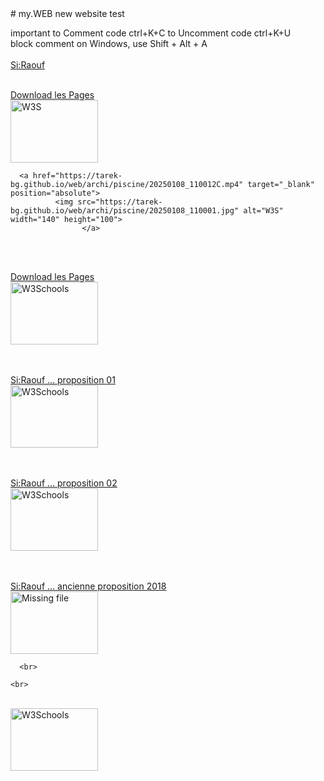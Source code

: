  <head><link rel = "icon" href = "https://tarek-bg.github.io/web/bookhtml/img/iconHasdrubalV2_15p.gif"  type = "image/x-icon"> </head>
# my.WEB
new website test

important
to Comment code   ctrl+K+C
to Uncomment code    ctrl+K+U
<BR>
block comment on Windows, use Shift + Alt + A 
<br>
<br><a href="https://tarek-bg.github.io/web/archi/piscine/20250108_105847.jpg" download>Si:Raouf</a>

<br><a href="archi/piscine/Downloadspisc.rar" download>Download les Pages</a>
<br><a><img src="https://tarek-bg.github.io/web/archi/piscine/20250108_105847.jpg" alt="W3S" width="140" height="100"><a>

      <a href="https://tarek-bg.github.io/web/archi/piscine/20250108_110012C.mp4" target="_blank" position="absolute">
              <img src="https://tarek-bg.github.io/web/archi/piscine/20250108_110001.jpg" alt="W3S" width="140" height="100">
                    </a>

<br>
      <a href="https://tarek-bg.github.io/web/archi/plan/iconHasdrubalV2_15p.gif" target="https://tarek-bg.github.io/web/archi/plan/index.html" position="absolute">



<br><a href="https://tarek-bg.github.io/web/archi/HAM052024.zip" download>Download les Pages</a>
<br>
      <a href="https://tarek-bg.github.io/web/archi/plage.mp4" target="_blank" position="absolute">
        <img src="https://tarek-bg.github.io/web/archi/plage.jpg" alt="W3Schools" width="140" height="100">
      </a>


<br>
<br><a href="https://tarek-bg.github.io/web/archi/plagetent2024.webm" download>Si:Raouf ... proposition 01</a><br>
      <a href="https://tarek-bg.github.io/web/archi/plagetent2024.webm" target="_blank" position="absolute">
        <img src="https://tarek-bg.github.io/web/archi/tente2024.png" alt="W3Schools" width="140" height="100">
      </a>

<br><br><a href="https://tarek-bg.github.io/web/archi/plagevoil2024H.webm" download>Si:Raouf ... proposition 02</a><br>
      <a href="https://tarek-bg.github.io/web/archi/plagevoil2024H.webm" target="_blank" position="absolute">
        <img src="https://tarek-bg.github.io/web/archi/voile2024.png" alt="W3Schools" width="140" height="100">
      </a>    



<br><br><a href="https://tarek-bg.github.io/web/archi/pdg_prestige2018.pdf" download>Si:Raouf ... ancienne proposition 2018</a><br>
      <a href="https://tarek-bg.github.io/web/archi/pdg_prestige2018.pdf" target="_blank" position="absolute">
        <img src="https://tarek-bg.github.io/web/archi/voile2018.png" alt="Missing file" width="140" height="100">
      </a>    


      <br>

    <br>



<br>
      <a href="https://tarek-bg.github.io/web/archi/fethi.webm" target="_blank" position="absolute">
        <img src="https://tarek-bg.github.io/web/archi/piscine.jpg" alt="W3Schools" width="140" height="100">
      </a>